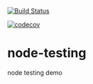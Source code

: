 [![Build Status](https://travis-ci.org/zhmxby/node-testing.svg?branch=master)](https://travis-ci.org/zhmxby/node-testing)

[![codecov](https://codecov.io/gh/zhmxby/node-testing/branch/master/graph/badge.svg)](https://codecov.io/gh/zhmxby/node-testing)

# node-testing
node testing demo
